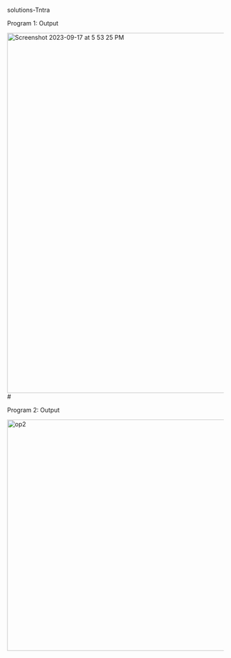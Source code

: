 solutions-Tntra

Program 1:
Output

<img width="838" alt="Screenshot 2023-09-17 at 5 53 25 PM" src="https://github.com/purvaad/solutions-Tntra/assets/103106609/33ca2652-8a1e-4d85-bc7d-d1b09da5e9d1"># 

Program 2:
Output

<img width="538" alt="op2" src="https://github.com/purvaad/solutions-Tntra/assets/103106609/dadf0e3d-a83f-46a0-83d3-4d58ce63312c">
